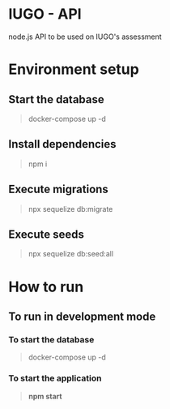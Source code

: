 # IUGO - API

node.js API to be used on IUGO's assessment

# Environment setup
## Start the database
> docker-compose up -d
## Install dependencies
>npm i
## Execute migrations
>npx sequelize db:migrate
## Execute seeds
>npx sequelize db:seed:all

# How to run
## To run in development mode
### To start the database
> docker-compose up -d

### To start the application
> **npm start**